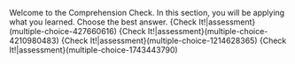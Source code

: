 Welcome to the Comprehension Check. In this section, you will be applying what you learned. Choose the best answer. 
{Check It!|assessment}(multiple-choice-427660616)
{Check It!|assessment}(multiple-choice-4210980483)
{Check It!|assessment}(multiple-choice-1214628365)
{Check It!|assessment}(multiple-choice-1743443790)